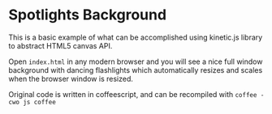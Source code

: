 # Spotlights Background

This is a basic example of what can be accomplished using kinetic.js library to abstract HTML5 canvas API.

Open `index.html` in any modern browser and you will see a nice full window background with dancing flashlights which automatically resizes and scales when the browser window is resized.

Original code is written in coffeescript, and can be recompiled with `coffee -cwo js coffee`


